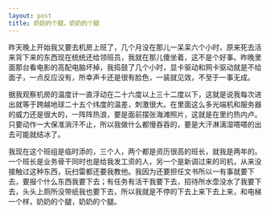 ```yaml
---
layout: post
title: 奶奶的个腿，奶奶的个腿
---
```



昨天晚上开始我又要去机房上班了，几个月没在那儿一呆呆六个小时，原来死去活来背下来的东西现在统统还给领班员，我就在那儿傻坐着，这不是个好事。昨晚里面那台看电影的高配电脑坏掉，我捣鼓了几个小时，显卡驱动和网卡驱动就是不给面子，一点反应没有，所幸声卡还是很有脸色，一装就见效，不至于一事无成。

据我观察机房的温度计一直浮动在二十六度以上三十二度以下，这就是说我每次进出就等于跨越地球二十五个纬度的温差，刺激很大。在里面这么多光端机和服务器的威力还是很大的，一阵阵热浪，要是面前摆张海滩照片，这就是在里约热内卢。只要动作一大保准淌汗不止，所以我做什么都慢吞吞的，要是大汗淋漓湿嗒嗒的出去可能就结冰了。

我现在这个班组是临时添的，三个人，两个都是资历很高的班长，就我是两年的。一个班长是业务骨干同时也是给我发工资的人，另一个是新调过来的司机，从来没接触过这种东西，玩扫雷都还要我教他。我因为还要担任文书所以一有事就要下去，要报个什么东西我要下去；有任务有活干我要下去，招待所水壶没水了我要下去，头头上厕所没带纸我也要下去，所以我就是不停的下去上来下去上来，和电梯一个样，奶奶的个腿，奶奶的个腿。